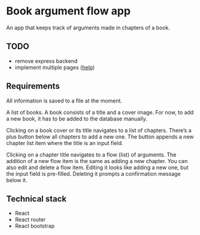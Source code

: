 # Book argument flow app

An app that keeps track of arguments made in chapters of a book.

## TODO

- remove express backend
- implement multiple pages ([help](https://facebook.github.io/create-react-app/docs/deployment#notes-on-client-side-routing))

## Requirements

All information is saved to a file at the moment.

A list of books.
A book consists of a title and a cover image.
For now, to add a new book, it has to be added to the database manually.

Clicking on a book cover or its title navigates to a list of chapters.
There’s a plus button below all chapters to add a new one.
The button appends a new chapter list item where the title is an input field.

Clicking on a chapter title navigates to a flow (list) of arguments.
The addition of a new flow item is the same as adding a new chapter.
You can also edit and delete a flow item.
Editing it looks like adding a new one, but the input field is pre-filled.
Deleting it prompts a confirmation message below it.

## Technical stack

- React
- React router
- React bootstrap
